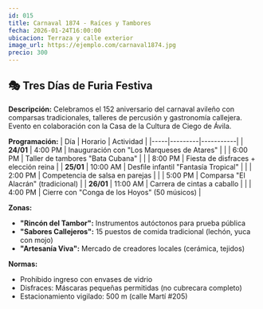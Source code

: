 ```yaml
---
id: 015
title: Carnaval 1874 - Raíces y Tambores
fecha: 2026-01-24T16:00:00
ubicacion: Terraza y calle exterior
image_url: https://ejemplo.com/carnaval1874.jpg
precio: 300
---
```

## 🎭 Tres Días de Furia Festiva

**Descripción:**
Celebramos el 152 aniversario del carnaval avileño con comparsas tradicionales, talleres de percusión y gastronomía callejera. Evento en colaboración con la Casa de la Cultura de Ciego de Ávila.

**Programación:**
| Día | Horario | Actividad |
|-----|---------|-----------|
| **24/01** | 4:00 PM | Inauguración con "Los Marqueses de Atares" |
|  | 6:00 PM | Taller de tambores "Bata Cubana" |
|  | 8:00 PM | Fiesta de disfraces + elección reina |
| **25/01** | 10:00 AM | Desfile infantil "Fantasía Tropical" |
|  | 2:00 PM | Competencia de salsa en parejas |
|  | 5:00 PM | Comparsa "El Alacrán" (tradicional) |
| **26/01** | 11:00 AM | Carrera de cintas a caballo |
|  | 4:00 PM | Cierre con "Conga de los Hoyos" (50 músicos) |

**Zonas:**
- **"Rincón del Tambor":** Instrumentos autóctonos para prueba pública
- **"Sabores Callejeros":** 15 puestos de comida tradicional (lechón, yuca con mojo)
- **"Artesanía Viva":** Mercado de creadores locales (cerámica, tejidos)

**Normas:**
- Prohibido ingreso con envases de vidrio
- Disfraces: Máscaras pequeñas permitidas (no cubrecara completo)
- Estacionamiento vigilado: 500 m (calle Martí #205)
